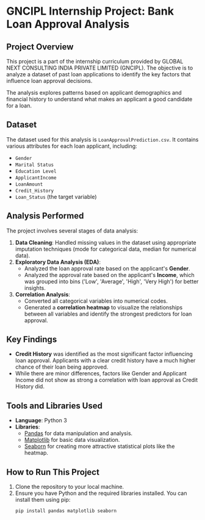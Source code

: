 # GNCIPL Internship Project: Bank Loan Approval Analysis

## Project Overview

This project is a part of the internship curriculum provided by GLOBAL NEXT CONSULTING INDIA PRIVATE LIMITED (GNCIPL). The objective is to analyze a dataset of past loan applications to identify the key factors that influence loan approval decisions.

The analysis explores patterns based on applicant demographics and financial history to understand what makes an applicant a good candidate for a loan.

## Dataset

The dataset used for this analysis is `LoanApprovalPrediction.csv`. It contains various attributes for each loan applicant, including:

* `Gender`
* `Marital Status`
* `Education Level`
* `ApplicantIncome`
* `LoanAmount`
* `Credit_History`
* `Loan_Status` (the target variable)

## Analysis Performed

The project involves several stages of data analysis:

1. **Data Cleaning**: Handled missing values in the dataset using appropriate imputation techniques (mode for categorical data, median for numerical data).
2. **Exploratory Data Analysis (EDA)**:
   * Analyzed the loan approval rate based on the applicant's **Gender**.
   * Analyzed the approval rate based on the applicant's **Income**, which was grouped into bins ('Low', 'Average', 'High', 'Very High') for better insights.
3. **Correlation Analysis**:
   * Converted all categorical variables into numerical codes.
   * Generated a **correlation heatmap** to visualize the relationships between all variables and identify the strongest predictors for loan approval.

## Key Findings

* **Credit History** was identified as the most significant factor influencing loan approval. Applicants with a clear credit history have a much higher chance of their loan being approved.
* While there are minor differences, factors like Gender and Applicant Income did not show as strong a correlation with loan approval as Credit History did.

## Tools and Libraries Used

* **Language**: Python 3
* **Libraries**:
  * [Pandas](https://pandas.pydata.org/) for data manipulation and analysis.
  * [Matplotlib](https://matplotlib.org/) for basic data visualization.
  * [Seaborn](https://seaborn.pydata.org/) for creating more attractive statistical plots like the heatmap.

## How to Run This Project

1. Clone the repository to your local machine.
2. Ensure you have Python and the required libraries installed. You can install them using pip:
   ```bash
   pip install pandas matplotlib seaborn
